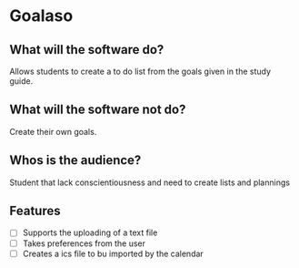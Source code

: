 # Goalaso
## What will the software do?
Allows students to create a to do list from the goals given in the study guide. 

## What will the software not do?
Create their own goals. 

## Whos is the audience?
Student that lack conscientiousness and need to create lists and plannings

## Features
-[ ] Supports the uploading of a text file
-[ ] Takes preferences from the user
-[ ] Creates a ics file to bu imported by the calendar